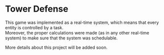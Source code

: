 # Tower Defense

This game was implemented as a real-time system, which means that every entity is controlled by a task.  
Moreover, the proper calculations were made (as in any other real-time system) to make sure that the system was schedulable.

More details about this project will be added soon.
